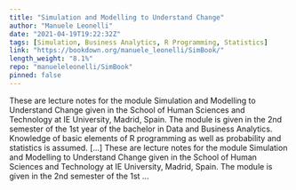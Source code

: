 ```yaml
---
title: "Simulation and Modelling to Understand Change"
author: "Manuele Leonelli"
date: "2021-04-19T19:22:32Z"
tags: [Simulation, Business Analytics, R Programming, Statistics]
link: "https://bookdown.org/manuele_leonelli/SimBook/"
length_weight: "8.1%"
repo: "manueleleonelli/SimBook"
pinned: false
---
```


These are lecture notes for the module Simulation and Modelling to Understand Change given in the School of Human Sciences and Technology at IE University, Madrid, Spain. The module is given in the 2nd semester of the 1st year of the bachelor in Data and Business Analytics. Knowledge of basic elements of R programming as well as probability and statistics is assumed. [...] These are lecture notes for the module Simulation and Modelling to Understand Change given in the School of Human Sciences and Technology at IE University, Madrid, Spain. The module is given in the 2nd semester of the 1st ...
